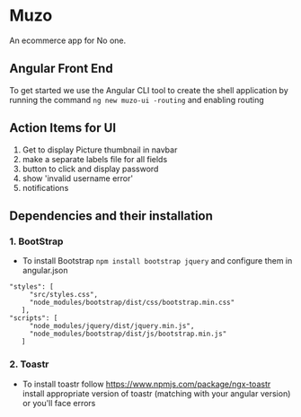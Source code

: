 # Muzo
An ecommerce app for No one.

## Angular Front End
To get started we use the Angular CLI tool to create the shell application by running the command ```ng new muzo-ui -routing``` 
and enabling routing 
 

## Action Items for UI
1. Get to display Picture thumbnail in navbar
2. make a separate labels file for all fields
3. button to click and display password
3. show 'invalid username error'
4. notifications 


## Dependencies and their installation

### 1. BootStrap
 - To install Bootstrap ```npm install bootstrap jquery```
and configure them in angular.json 
 ```
"styles": [
      "src/styles.css",
      "node_modules/bootstrap/dist/css/bootstrap.min.css"
    ],
"scripts": [
      "node_modules/jquery/dist/jquery.min.js",
      "node_modules/bootstrap/dist/js/bootstrap.min.js"
    ]
```

### 2. Toastr
- To install toastr follow https://www.npmjs.com/package/ngx-toastr install appropriate version of toastr (matching with your angular version) or you'll face errors

 